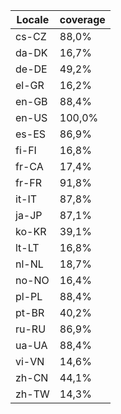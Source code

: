 ﻿| Locale | coverage |
| ------ | -------- |
| cs-CZ | 88,0% |
| da-DK | 16,7% |
| de-DE | 49,2% |
| el-GR | 16,2% |
| en-GB | 88,4% |
| en-US | 100,0% |
| es-ES | 86,9% |
| fi-FI | 16,8% |
| fr-CA | 17,4% |
| fr-FR | 91,8% |
| it-IT | 87,8% |
| ja-JP | 87,1% |
| ko-KR | 39,1% |
| lt-LT | 16,8% |
| nl-NL | 18,7% |
| no-NO | 16,4% |
| pl-PL | 88,4% |
| pt-BR | 40,2% |
| ru-RU | 86,9% |
| ua-UA | 88,4% |
| vi-VN | 14,6% |
| zh-CN | 44,1% |
| zh-TW | 14,3% |
